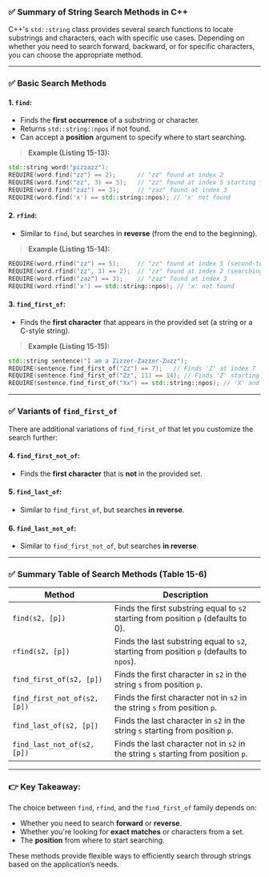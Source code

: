 ### ✅ **Summary of String Search Methods in C++**

C++'s `std::string` class provides several search functions to locate substrings and characters, each with specific use cases. Depending on whether you need to search forward, backward, or for specific characters, you can choose the appropriate method.

---

### ✅ **Basic Search Methods**

#### 1. **`find`**:
- Finds the **first occurrence** of a substring or character.
- Returns `std::string::npos` if not found.
- Can accept a **position** argument to specify where to start searching.

> **Example (Listing 15-13):**
```cpp
std::string word("pizzazz");
REQUIRE(word.find("zz") == 2);      // "zz" found at index 2
REQUIRE(word.find("zz", 3) == 5);   // "zz" found at index 5 starting from position 3
REQUIRE(word.find("zaz") == 3);     // "zaz" found at index 3
REQUIRE(word.find('x') == std::string::npos); // 'x' not found
```

#### 2. **`rfind`**:
- Similar to `find`, but searches in **reverse** (from the end to the beginning).
  
> **Example (Listing 15-14):**
```cpp
REQUIRE(word.rfind("zz") == 5);     // "zz" found at index 5 (second-to-last "z")
REQUIRE(word.rfind("zz", 3) == 2);  // "zz" found at index 2 (searching from position 3)
REQUIRE(word.rfind("zaz") == 3);    // "zaz" found at index 3
REQUIRE(word.rfind('x') == std::string::npos); // 'x' not found
```

#### 3. **`find_first_of`**:
- Finds the **first character** that appears in the provided set (a string or a C-style string).
  
> **Example (Listing 15-15):**
```cpp
std::string sentence("I am a Zizzer-Zazzer-Zuzz");
REQUIRE(sentence.find_first_of("Zz") == 7);   // Finds 'Z' at index 7
REQUIRE(sentence.find_first_of("Zz", 11) == 14); // Finds 'Z' starting from position 11
REQUIRE(sentence.find_first_of("Xx") == std::string::npos); // 'X' and 'x' not found
```

---

### ✅ **Variants of `find_first_of`**
There are additional variations of `find_first_of` that let you customize the search further:

#### 4. **`find_first_not_of`**:
- Finds the **first character** that is **not** in the provided set.

#### 5. **`find_last_of`**:
- Similar to `find_first_of`, but searches **in reverse**.

#### 6. **`find_last_not_of`**:
- Similar to `find_first_not_of`, but searches **in reverse**.

---

### ✅ **Summary Table of Search Methods (Table 15-6)**

| **Method**                             | **Description**                                                                        |
|----------------------------------------|----------------------------------------------------------------------------------------|
| `find(s2, [p])`                        | Finds the first substring equal to `s2` starting from position `p` (defaults to 0).    |
| `rfind(s2, [p])`                       | Finds the last substring equal to `s2`, starting from position `p` (defaults to `npos`).|
| `find_first_of(s2, [p])`               | Finds the first character in `s2` in the string `s` from position `p`.                 |
| `find_first_not_of(s2, [p])`           | Finds the first character not in `s2` in the string `s` from position `p`.             |
| `find_last_of(s2, [p])`                | Finds the last character in `s2` in the string `s` starting from position `p`.         |
| `find_last_not_of(s2, [p])`            | Finds the last character not in `s2` in the string `s` starting from position `p`.     |

---

### 👉 **Key Takeaway:**
The choice between `find`, `rfind`, and the `find_first_of` family depends on:
- Whether you need to search **forward** or **reverse**.
- Whether you're looking for **exact matches** or characters from a set.
- The **position** from where to start searching.

These methods provide flexible ways to efficiently search through strings based on the application’s needs.